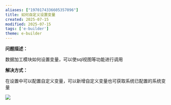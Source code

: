```yaml
---
aliases: ["1970174336605357096"]
title: 如何自定义设置变量
created: 2025-07-15
modified: 2025-07-15
tags: ['e-builder']
theme: e-builder
---
```


**问题描述：**

数据加工模块如何设置变量，可以使sql视图等功能进行调用

**解决方式：**

在设置中可以配置自定义变量，可以新增自定义变量也可获取系统已配置的系统变量

![](https://myhelpdoc.oss-cn-heyuan.aliyuncs.com/mdimages/8fb9e5939a74fcf070b6b55f1fdc48dd.jpg)